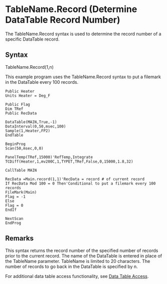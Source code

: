 # TableName.Record (Determine DataTable Record Number)

The TableName.Record syntax is used to determine the record number of a specific DataTable record.

## Syntax

TableName.Record(1,n)

This example program uses the TableName.Record syntax to put a filemark in the DataTable every 100 records.

```
Public Heater
Units Heater = Deg_F

Public Flag
Dim TRef
Public RecData

DataTable(MAIN,True,-1)
DataInterval(0,50,msec,100)
Sample(1,Heater,FP2)
EndTable

BeginProg
Scan(50,msec,0,0)

PanelTemp(TRef,15000)'RefTemp,Integrate
TCDiff(Heater,1,mv200C,1,TYPET,TRef,False,0,15000,1.8,32)

CallTable MAIN

RecData =Main.record(1,1)'RecData = record # of current record
If RecData Mod 100 = 0 Then'Conditional to put a filemark every 100 records
FileMark(Main)
Flag = -1
Else
Flag = 0
EndIf

NextScan
EndProg
```

## Remarks

This syntax returns the record number of the specified number of records prior to the current record. The name of the DataTable is entered in place of the TableName parameter. TableName is limited to 20 characters. The number of records to go back in the DataTable is specified by n.

For additional data table access functionality, see [Data Table Access](../Info/datatableaccess.md).
